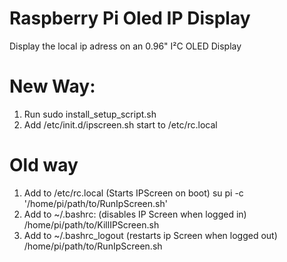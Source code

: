 # Raspberry Pi Oled IP Display

Display the local ip adress on an 0.96" I²C OLED Display 

# New Way:

1. Run      sudo install_setup_script.sh
2. Add /etc/init.d/ipscreen.sh start to /etc/rc.local


# Old way

1. Add to /etc/rc.local (Starts IPScreen on boot)
        su pi -c '/home/pi/path/to/RunIpScreen.sh'
2. Add to ~/.bashrc: (disables IP Screen when logged in)
        /home/pi/path/to/KillIPScreen.sh
3. Add to ~/.bashrc_logout (restarts ip Screen when logged out)
        /home/pi/path/to/RunIpScreen.sh
